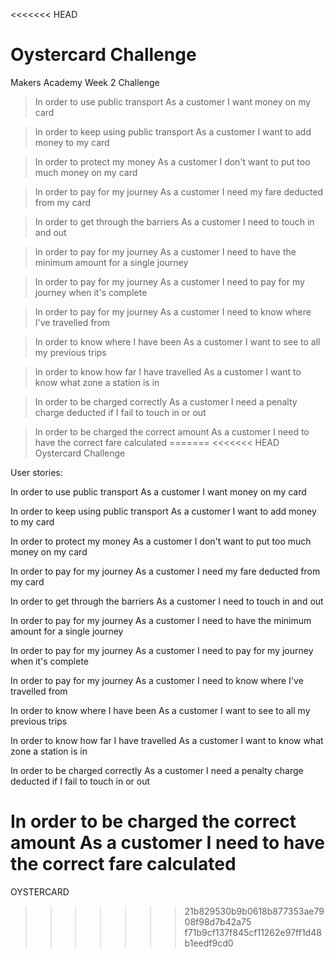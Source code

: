 <<<<<<< HEAD
# Oystercard Challenge

Makers Academy Week 2 Challenge

> In order to use public transport
> As a customer
> I want money on my card

> In order to keep using public transport
> As a customer
> I want to add money to my card

> In order to protect my money
> As a customer
> I don't want to put too much money on my card

> In order to pay for my journey
> As a customer
> I need my fare deducted from my card

> In order to get through the barriers
> As a customer
> I need to touch in and out

> In order to pay for my journey
> As a customer
> I need to have the minimum amount for a single journey

> In order to pay for my journey
> As a customer
> I need to pay for my journey when it's complete

> In order to pay for my journey
> As a customer
> I need to know where I've travelled from

> In order to know where I have been
> As a customer
> I want to see to all my previous trips

> In order to know how far I have travelled
> As a customer
> I want to know what zone a station is in

> In order to be charged correctly
> As a customer
> I need a penalty charge deducted if I fail to touch in or out

> In order to be charged the correct amount
> As a customer
> I need to have the correct fare calculated
=======
<<<<<<< HEAD
Oystercard Challenge

User stories:

In order to use public transport
As a customer
I want money on my card

In order to keep using public transport
As a customer
I want to add money to my card

In order to protect my money
As a customer
I don't want to put too much money on my card

In order to pay for my journey
As a customer
I need my fare deducted from my card

In order to get through the barriers
As a customer
I need to touch in and out

In order to pay for my journey
As a customer
I need to have the minimum amount for a single journey

In order to pay for my journey
As a customer
I need to pay for my journey when it's complete

In order to pay for my journey
As a customer
I need to know where I've travelled from

In order to know where I have been
As a customer
I want to see to all my previous trips

In order to know how far I have travelled
As a customer
I want to know what zone a station is in

In order to be charged correctly
As a customer
I need a penalty charge deducted if I fail to touch in or out

In order to be charged the correct amount
As a customer
I need to have the correct fare calculated
=======
OYSTERCARD
>>>>>>> 21b829530b9b0618b877353ae7908f98d7b42a75
>>>>>>> f71b9cf137f845cf11262e97ff1d48b1eedf9cd0
